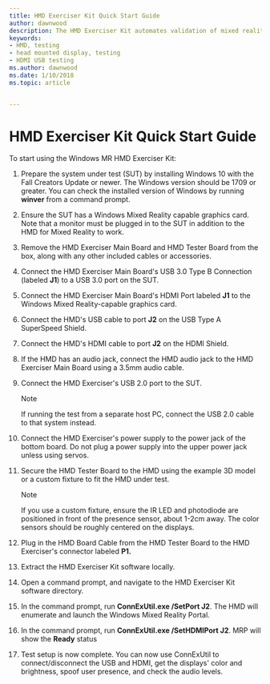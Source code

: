 ```yaml
---
title: HMD Exerciser Kit Quick Start Guide
author: dawnwood
description: The HMD Exerciser Kit automates validation of mixed reality (MR) head mounted displays (HMDs) and PCs.
keywords:
- HMD, testing
- head mounted display, testing
- HDMI USB testing 
ms.author: dawnwood
ms.date: 1/10/2018
ms.topic: article


---
```


# HMD Exerciser Kit Quick Start Guide

To start using the Windows MR HMD Exerciser Kit:

1.  Prepare the system under test (SUT) by installing Windows 10 with the Fall Creators Update or newer. The Windows version should be 1709 or greater. You can check the installed version of Windows by running **winver** from a command prompt. 

2.  Ensure the SUT has a Windows Mixed Reality capable graphics card. Note that a monitor must be plugged in to the SUT in addition to the HMD for Mixed Reality to work.

3.  Remove the HMD Exerciser Main Board and HMD Tester Board from the box, along with any other included cables or accessories.

4.  Connect the HMD Exerciser Main Board's USB 3.0 Type B Connection (labeled **J1**) to a USB 3.0 port on the SUT.

5.  Connect the HMD Exerciser Main Board's HDMI Port labeled **J1** to the Windows Mixed Reality-capable graphics card.

6.  Connect the HMD's USB cable to port **J2** on the USB Type A SuperSpeed Shield.

7.  Connect the HMD's HDMI cable to port **J2** on the HDMI Shield.

8.  If the HMD has an audio jack, connect the HMD audio jack to the HMD Exerciser Main Board using a 3.5mm audio cable.

9.  Connect the HMD Exerciser's USB 2.0 port to the SUT.

    > [!NOTE] 
    > If running the test from a separate host PC, connect the USB 2.0 cable to that system instead.

10. Connect the HMD Exerciser's power supply to the power jack of the bottom board. Do not plug a power supply into the upper power jack unless using servos.

11. Secure the HMD Tester Board to the HMD using the example 3D model or a custom fixture to fit the HMD under test.

    > [!NOTE]
    > If you use a custom fixture, ensure the IR LED and photodiode are positioned in front of the presence sensor, about 1-2cm away. The color sensors should be roughly centered on the displays.

12. Plug in the HMD Board Cable from the HMD Tester Board to the HMD Exerciser's connector labeled **P1.**

13. Extract the HMD Exerciser Kit software locally.

14. Open a command prompt, and navigate to the HMD Exerciser Kit software directory.

15. In the command prompt, run **ConnExUtil.exe /SetPort J2**. The HMD will enumerate and launch the Windows Mixed Reality Portal.

16. In the command prompt, run **ConnExUtil.exe /SetHDMIPort J2**. MRP will show the **Ready** status

17. Test setup is now complete. You can now use ConnExUtil to connect/disconnect the USB and HDMI, get the displays' color and brightness, spoof user presence, and check the audio levels.
